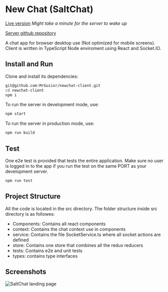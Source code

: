 # New Chat (SaltChat)

[Live version](https://wizardly-mccarthy-d0859c.netlify.app/) _Might take a minute for the server to wake up_

[Server github repository](https://github.com/MrGuzior/newchat-server)

A chat app for browser desktop use (Not optimized for mobile screens). Client is written in TypeScript Node enviroment using React and Socket.IO.

## Install and Run

Clone and install its dependencies:

```bash
git@github.com:MrGuzior/newchat-client.git
cd newchat-client
npm i
```

To run the server in development mode, use:

```bash
npm start
```

To run the server in production mode, use:

```bash
npm run build
```

## Test

One e2e test is provided that tests the entire application. Make sure no user is logged in to the app if you run the test on the same PORT as your development server.

```bash
npm run test
```

## Project Structure

All the code is located in the src directory. The folder structure inside src directory is as followes:

- Components: Contains all react components
- context: Contains the chat context use in components
- service: Contains the file SocketService.ts where all socket actions are defined
- store: Contains one store that combines all the redux reducers
- tests: Contains e2e and unit tests
- types: contains type interfaces


## Screenshots

![SaltChat landing page](https://user-images.githubusercontent.com/36774785/97587376-9d364f80-19fb-11eb-93ed-5f99af47d3c7.png)
